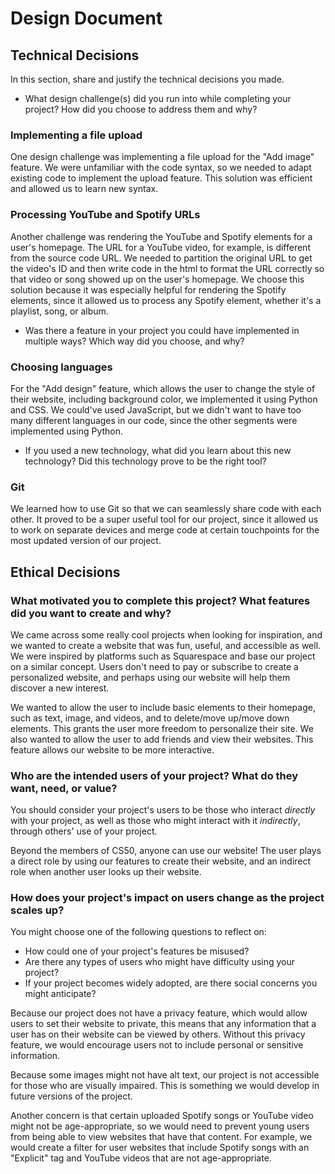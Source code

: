 # Design Document

## Technical Decisions

In this section, share and justify the technical decisions you made.

* What design challenge(s) did you run into while completing your project? How did you choose to address them and why?

### Implementing a file upload
One design challenge was implementing a file upload for the "Add image" feature. We were unfamiliar with the code syntax, so we needed to adapt existing code to implement the upload feature. This solution was efficient and allowed us to learn new syntax.

### Processing YouTube and Spotify URLs
Another challenge was rendering the YouTube and Spotify elements for a user's homepage. The URL for a YouTube video, for example, is different from the source code URL. We needed to partition the original URL to get the video's ID and then write code in the html to format the URL correctly so that video or song showed up on the user's homepage. We choose this solution because it was especially helpful for rendering the Spotify elements, since it allowed us to process any Spotify element, whether it's a playlist, song, or album.

* Was there a feature in your project you could have implemented in multiple ways? Which way did you choose, and why?

### Choosing languages
For the "Add design" feature, which allows the user to change the style of their website, including background color, we implemented it using Python and CSS. We could've used JavaScript, but we didn't want to have too many different languages in our code, since the other segments were implemented using Python. 

* If you used a new technology, what did you learn about this new technology? Did this technology prove to be the right tool?

### Git
We learned how to use Git so that we can seamlessly share code with each other. It proved to be a super useful tool for our project, since it allowed us to work on separate devices and merge code at certain touchpoints for the most updated version of our project. 

## Ethical Decisions

### What motivated you to complete this project? What features did you want to create and why?
We came across some really cool projects when looking for inspiration, and we wanted to create a website that was fun, useful, and accessible as well. We were inspired by platforms such as Squarespace and base our project on a similar concept. Users don't need to pay or subscribe to create a personalized website, and perhaps using our website will help them discover a new interest. 

We wanted to allow the user to include basic elements to their homepage, such as text, image, and videos, and to delete/move up/move down elements. This grants the user more freedom to personalize their site. We also wanted to allow the user to add friends and view their websites. This feature allows our website to be more interactive. 


### Who are the intended users of your project? What do they want, need, or value?
You should consider your project's users to be those who interact _directly_ with your project, as well as those who might interact with it _indirectly_, through others' use of your project.

Beyond the members of CS50, anyone can use our website! The user plays a direct role by using our features to create their website, and an indirect role when another user looks up their website. 

### How does your project's impact on users change as the project scales up? 
You might choose one of the following questions to reflect on:
* How could one of your project's features be misused?
* Are there any types of users who might have difficulty using your project?
* If your project becomes widely adopted, are there social concerns you might anticipate?

Because our project does not have a privacy feature, which would allow users to set their website to private, this means that any information that a user has on their website can be viewed by others. Without this privacy feature, we would encourage users not to include personal or sensitive information. 

Because some images might not have alt text, our project is not accessible for those who are visually impaired. This is something we would develop in future versions of the project.

Another concern is that certain uploaded Spotify songs or YouTube video might not be age-appropriate, so we would need to prevent young users from being able to view websites that have that content. For example, we would create a filter for user websites that include Spotify songs with an "Explicit" tag and YouTube videos that are not age-appropriate. 